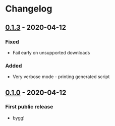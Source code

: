 # Changelog

## [0.1.3] - 2020-04-12
### Fixed
- Fail early on unsupported downloads
### Added
- Very verbose mode - printing generated script

## [0.1.0] - 2020-04-12
### First public release
- bygg!

[0.1.3]: https://github.com/erkkah/bygg/compare/v0.1.0...v0.1.3
[0.1.0]: https://github.com/erkkah/bygg/releases/tag/v0.1.0
